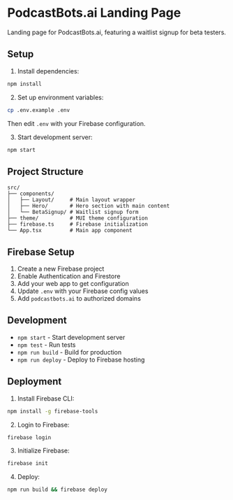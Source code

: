 # PodcastBots.ai Landing Page

Landing page for PodcastBots.ai, featuring a waitlist signup for beta testers.

## Setup

1. Install dependencies:
```bash
npm install
```

2. Set up environment variables:
```bash
cp .env.example .env
```
Then edit `.env` with your Firebase configuration.

3. Start development server:
```bash
npm start
```

## Project Structure

```
src/
├── components/
│   ├── Layout/     # Main layout wrapper
│   ├── Hero/       # Hero section with main content
│   └── BetaSignup/ # Waitlist signup form
├── theme/          # MUI theme configuration
├── firebase.ts     # Firebase initialization
└── App.tsx         # Main app component
```

## Firebase Setup

1. Create a new Firebase project
2. Enable Authentication and Firestore
3. Add your web app to get configuration
4. Update `.env` with your Firebase config values
5. Add `podcastbots.ai` to authorized domains

## Development

- `npm start` - Start development server
- `npm test` - Run tests
- `npm run build` - Build for production
- `npm run deploy` - Deploy to Firebase hosting

## Deployment

1. Install Firebase CLI:
```bash
npm install -g firebase-tools
```

2. Login to Firebase:
```bash
firebase login
```

3. Initialize Firebase:
```bash
firebase init
```

4. Deploy:
```bash
npm run build && firebase deploy
